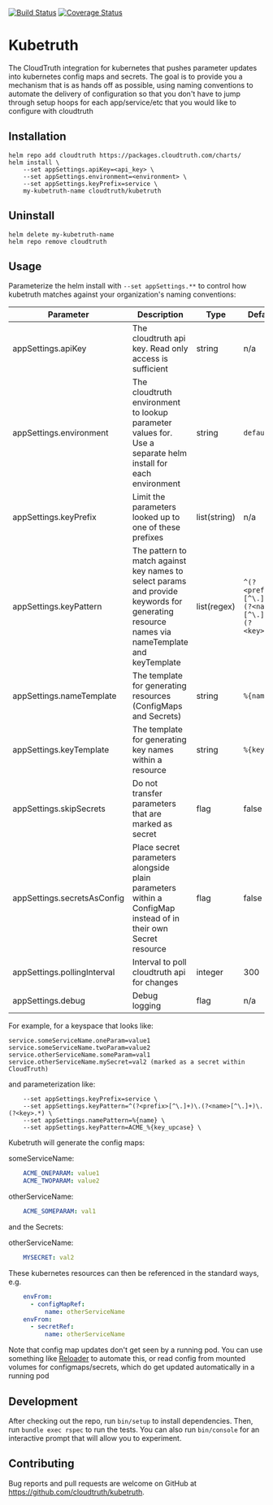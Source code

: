 [![Build Status](https://github.com/cloudtruth/kubetruth/workflows/CD/badge.svg)](https://github.com/cloudtruth/kubetruth/actions)
[![Coverage Status](https://coveralls.io/repos/github/cloudtruth/kubetruth/badge.svg?branch=master)](https://coveralls.io/github/cloudtruth/kubetruth?branch=master)

# Kubetruth

The CloudTruth integration for kubernetes that pushes parameter updates into
kubernetes config maps and secrets.  The goal is to provide you a mechanism that
is as hands off as possible, using naming conventions to automate the delivery
of configuration so that you don't have to jump through setup hoops for each
app/service/etc that you would like to configure with cloudtruth

## Installation

```shell
helm repo add cloudtruth https://packages.cloudtruth.com/charts/
helm install \
    --set appSettings.apiKey=<api_key> \
    --set appSettings.environment=<environment> \
    --set appSettings.keyPrefix=service \
    my-kubetruth-name cloudtruth/kubetruth
```

## Uninstall

```shell
helm delete my-kubetruth-name
helm repo remove cloudtruth
```

## Usage

Parameterize the helm install with `--set appSettings.**` to control how kubetruth matches against your organization's naming conventions:

| Parameter | Description | Type | Default | Required |
|-----------|-------------|------|---------|:--------:|
| appSettings.apiKey | The cloudtruth api key.  Read only access is sufficient | string | n/a | yes |
| appSettings.environment | The cloudtruth environment to lookup parameter values for.  Use a separate helm install for each environment | string | `default` | yes |
| appSettings.keyPrefix | Limit the parameters looked up to one of these prefixes | list(string) | n/a | no |
| appSettings.keyPattern | The pattern to match against key names to select params and provide keywords for generating resource names via nameTemplate and keyTemplate | list(regex) | `^(?<prefix>[^\.]+)\.(?<name>[^\.]+)\.(?<key>.*)` | no |
| appSettings.nameTemplate | The template for generating resources (ConfigMaps and Secrets) | string | `%{name}` | no |
| appSettings.keyTemplate | The template for generating key names within a resource | string | `%{key}` | no |
| appSettings.skipSecrets | Do not transfer parameters that are marked as secret | flag | false | no |
| appSettings.secretsAsConfig | Place secret parameters alongside plain parameters within a ConfigMap instead of in their own Secret resource | flag | false | no |
| appSettings.pollingInterval | Interval to poll cloudtruth api for changes | integer | 300 | no |
| appSettings.debug | Debug logging | flag | n/a | no |

For example, for a keyspace that looks like:
```
service.someServiceName.oneParam=value1
service.someServiceName.twoParam=value2
service.otherServiceName.someParam=val1
service.otherServiceName.mySecret=val2 (marked as a secret within CloudTruth)
```

and parameterization like:
```
    --set appSettings.keyPrefix=service \
    --set appSettings.keyPattern=^(?<prefix>[^\.]+)\.(?<name>[^\.]+)\.(?<key>.*) \
    --set appSettings.namePattern=%{name} \
    --set appSettings.keyPattern=ACME_%{key_upcase} \
```

Kubetruth will generate the config maps:

someServiceName:
```yaml
    ACME_ONEPARAM: value1
    ACME_TWOPARAM: value2
```

otherServiceName:
```yaml
    ACME_SOMEPARAM: val1
```

and the Secrets:

otherServiceName:
```yaml
    MYSECRET: val2
```

These kubernetes resources can then be referenced in the standard ways, e.g.

```yaml
    envFrom:
      - configMapRef:
          name: otherServiceName
    envFrom:
      - secretRef:
          name: otherServiceName
```

Note that config map updates don't get seen by a running pod.  You can use
something like [Reloader](https://github.com/stakater/Reloader) to automate
this, or read config from mounted volumes for configmaps/secrets, which do get
updated automatically in a running pod

## Development

After checking out the repo, run `bin/setup` to install dependencies. Then, run `bundle exec rspec` to run the tests. You can also run `bin/console` for an interactive prompt that will allow you to experiment.

## Contributing

Bug reports and pull requests are welcome on GitHub at https://github.com/cloudtruth/kubetruth.

